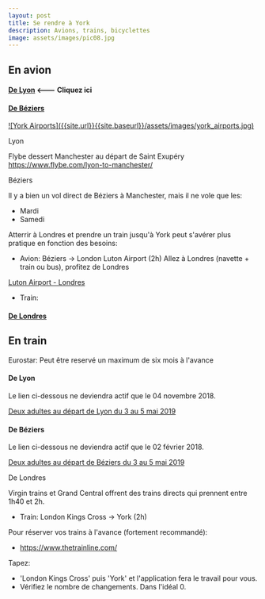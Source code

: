 ```yaml
---
layout: post
title: Se rendre à York 
description: Avions, trains, bicyclettes
image: assets/images/pic08.jpg
---
```


## En avion

#### [De Lyon](#avion-lyon) <--- Cliquez ici
#### [De Béziers](#avion-beziers)

<a href='https://www.google.co.uk/maps/search/international+airports+near+York/@53.9761599,-1.6333861,9z/data=!4m3!2m2!5m1!10e2' target='_blank' rel='noopener noreferrer'>
![York Airports]({{site.url}}{{site.baseurl}}/assets/images/york_airports.jpg)
</a>

<a name="avion-lyon">Lyon</a>

Flybe dessert Manchester au départ de Saint Exupéry
https://www.flybe.com/lyon-to-manchester/

<a name="avion-beziers">Béziers</a>

Il y a bien un vol direct de Béziers à Manchester, mais il ne vole que les:
- Mardi
- Samedi

Atterrir à Londres et prendre un train jusqu'à York peut s'avérer plus pratique en fonction des besoins:

* Avion: Béziers -> London Luton Airport (2h)
Allez à Londres (navette + train ou bus), profitez de Londres
<a href='https://www.london-luton.co.uk/to-and-from-lla'>
Luton Airport - Londres
</a>

* Train: 
#### [De Londres](#train-londres)

## En train

Eurostar: 
Peut être reservé un maximum de six mois à l'avance

#### De Lyon

Le lien ci-dessous ne deviendra actif que le 04 novembre 2018.

<a href='https://booking.eurostar.com/fr-fr/train-search/standard/8772319/7015400?adult=2&outbound-date=2019-05-03&inbound-date=2019-05-05'>
Deux adultes au départ de Lyon du 3 au 5 mai 2019
</a>

#### De Béziers

Le lien ci-dessous ne deviendra actif que le 02 février 2018.

<a href='https://booking.eurostar.com/fr-fr/train-search/standard/8778100/7015400?adult=2&outbound-date=2019-05-03&inbound-date=2019-05-05'>
Deux adultes au départ de Béziers du 3 au 5 mai 2019
</a>

<a name="train-londres">De Londres</a>

Virgin trains et Grand Central offrent des trains directs qui prennent entre 1h40 et 2h.
* Train: London Kings Cross -> York (2h)

Pour réserver vos trains à l'avance (fortement recommandé):
* https://www.thetrainline.com/

Tapez: 

* 'London Kings Cross' puis 'York' et l'application fera le travail pour vous.
* Vérifiez le nombre de changements. Dans l'idéal 0.
 
 <img src="{{site.url}}{{site.baseurl}}/assets/images/train.png" alt="" />
